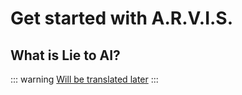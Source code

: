# Get started with A.R.V.I.S.

## What is Lie to AI?

::: warning
[Will be translated later](/ru/guide/get-started)
:::

